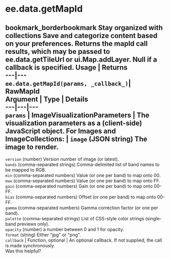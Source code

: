  
#  ee.data.getMapId
bookmark_borderbookmark Stay organized with collections  Save and categorize content based on your preferences.
Returns the mapId call results, which may be passed to ee.data.getTileUrl or ui.Map.addLayer. Null if a callback is specified.
Usage | Returns  
---|---  
`ee.data.getMapId(params, _callback_)`|  RawMapId  
Argument | Type | Details  
---|---|---  
`params` | ImageVisualizationParameters | The visualization parameters as a (client-side) JavaScript object. For Images and ImageCollections:  |  ` image ` (JSON string) The image to render.  
---  
` version ` (number) Version number of image (or latest).  
` bands ` (comma-separated strings) Comma-delimited list of band names to be mapped to RGB.  
` min ` (comma-separated numbers) Value (or one per band) to map onto 00.  
` max ` (comma-separated numbers) Value (or one per band) to map onto FF.  
` gain ` (comma-separated numbers) Gain (or one per band) to map onto 00-FF.  
` bias ` (comma-separated numbers) Offset (or one per band) to map onto 00-FF.  
` gamma ` (comma-separated numbers) Gamma correction factor (or one per band).  
` palette ` (comma-separated strings) List of CSS-style color strings (single-band previews only).  
` opacity ` (number) a number between 0 and 1 for opacity.  
` format ` (string) Either "jpg" or "png".  
`callback` | Function, optional | An optional callback. If not supplied, the call is made synchronously.  
Was this helpful?
